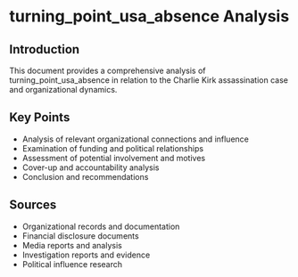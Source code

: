 # turning_point_usa_absence Analysis

## Introduction

This document provides a comprehensive analysis of turning_point_usa_absence in relation to the Charlie Kirk assassination case and organizational dynamics.

## Key Points

- Analysis of relevant organizational connections and influence
- Examination of funding and political relationships
- Assessment of potential involvement and motives
- Cover-up and accountability analysis
- Conclusion and recommendations

## Sources
- Organizational records and documentation
- Financial disclosure documents
- Media reports and analysis
- Investigation reports and evidence
- Political influence research
